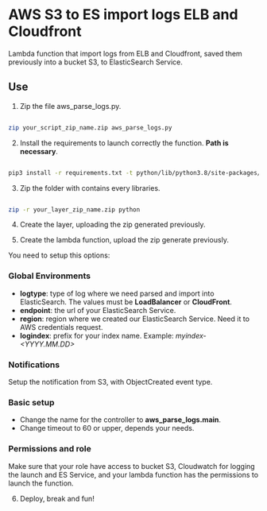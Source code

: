 # AWS S3 to ES import logs ELB and Cloudfront

Lambda function that import logs from ELB and Cloudfront, saved them previously into a bucket S3, to ElasticSearch Service.

## Use

1. Zip the file aws_parse_logs.py.

```bash

zip your_script_zip_name.zip aws_parse_logs.py

```
2. Install the requirements to launch correctly the function. **Path is necessary**.

```bash

pip3 install -r requirements.txt -t python/lib/python3.8/site-packages/

```
3. Zip the folder with contains every libraries.

```bash

zip -r your_layer_zip_name.zip python

```

4. Create the layer, uploading the zip generated previously.

5. Create the lambda function, upload the zip generate previously.

You need to setup this options:

### Global Environments

- **logtype**: type of log where we need parsed and import into ElasticSearch. The values must be **LoadBalancer** or **CloudFront**.
- **endpoint**: the url of your ElasticSearch Service.
- **region**: region where we created our ElasticSearch Service. Need it to AWS credentials request.
- **logindex**: prefix for your index name. Example: *myindex-<YYYY.MM.DD>*

### Notifications

Setup the notification from S3, with ObjectCreated event type.

### Basic setup

- Change the name for the controller to **aws_parse_logs.main**.
- Change timeout to 60 or upper, depends your needs.

### Permissions and role

Make sure that your role have access to bucket S3, Cloudwatch for logging the launch and ES Service, and your lambda function has the permissions to launch the function.

6. Deploy, break and fun!
